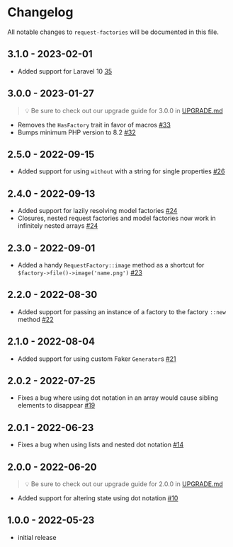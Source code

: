 # Changelog

All notable changes to `request-factories` will be documented in this file.

## 3.1.0 - 2023-02-01

- Added support for Laravel 10 [35](https://github.com/worksome/request-factories/pull/35)

## 3.0.0 - 2023-01-27

> 💡 Be sure to check out our upgrade guide for 3.0.0 in [UPGRADE.md](UPGRADE.md)

- Removes the `HasFactory` trait in favor of macros [#33](https://github.com/worksome/request-factories/pull/33)
- Bumps minimum PHP version to 8.2 [#32](https://github.com/worksome/request-factories/pull/32)

## 2.5.0 - 2022-09-15

- Added support for using `without` with a string for single properties [#26](https://github.com/worksome/request-factories/pull/26)

## 2.4.0 - 2022-09-13

- Added support for lazily resolving model factories [#24](https://github.com/worksome/request-factories/pull/24)
- Closures, nested request factories and model factories now work in infinitely nested arrays [#24](https://github.com/worksome/request-factories/pull/24)

## 2.3.0 - 2022-09-01

- Added a handy `RequestFactory::image` method as a shortcut for `$factory->file()->image('name.png')` [#23](https://github.com/worksome/request-factories/pull/23)

## 2.2.0 - 2022-08-30

- Added support for passing an instance of a factory to the factory `::new` method [#22](https://github.com/worksome/request-factories/pull/22)

## 2.1.0 - 2022-08-04

- Added support for using custom Faker `Generator`s [#21](https://github.com/worksome/request-factories/pull/21)

## 2.0.2 - 2022-07-25

- Fixes a bug where using dot notation in an array would cause sibling elements to disappear [#19](https://github.com/worksome/request-factories/pull/19)

## 2.0.1 - 2022-06-23

- Fixes a bug when using lists and nested dot notation [#14](https://github.com/worksome/request-factories/pull/14)

## 2.0.0 - 2022-06-20

> 💡 Be sure to check out our upgrade guide for 2.0.0 in [UPGRADE.md](UPGRADE.md)

- Added support for altering state using dot notation [#10](https://github.com/worksome/request-factories/pull/10)

## 1.0.0 - 2022-05-23

- initial release
